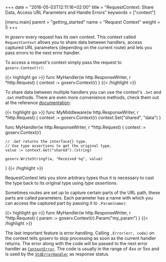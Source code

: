 +++
date = "2016-05-03T12:11:16+02:00"
title = "RequestContext: Share Data, Access URL Parameters and Handle Errors"
keywords = ["context"]

[menu.main]
    parent = "getting_started"
    name = "Request Context"
    weight = 5
+++

In *goserv* every request has its own context. This context called `RequestContext` allows you
to share data between handlers, access captured URL parameters (depending on the current route) and
lets you pass errors to the next error handler.

To access a request's context simply pass the request to `goserv.Context(r)`:

{{< highlight go >}}
func MyHandler(w http.ResponseWriter, r *http.Request) {
    context := goserv.Context(r)
}
{{< /highlight >}}

To share data between multiple handlers you can use the context's `.Set` and `.Get` methods. There
are even more convenience methods, check them out at the reference  [documentation](https://godoc.org/github.com/gotschmarcel/goserv#RequestContext):

{{< highlight go >}}
func MyMiddleware(w http.ResponseWriter, r *http.Request) {
    context := goserv.Context(r)
    context.Set("shared", "data")
}

func MyHandler(w http.ResponseWriter, r *http.Request) {
    context := goserv.Context(r)

    // .Get returns the interface{} type.
    // Use type assertions to get the original type.
    value := context.Get("shared").(string)

    goserv.WriteStringf(w, "Received %q", value)
}
{{< /highlight >}}

RequestContext lets you store arbitrary types thus it is necessary to cast the type back to its
original type using *type assertions*.

Sometimes routes are set up to capture certain parts of the URL path, these parts are called parameters.
Each parameter has a name with which you can access the captured part by passing it to `.Param(name)`:

{{< highlight go >}}
func MyHandler(w http.ResponseWriter, r *http.Request) {
    param := goserv.Context(r).Param("my_param")
}
{{< /highlight >}}

The last important feature is error handling. Calling `.Error(err, code)` on the context
tells goserv to stop processing as soon as the current handler returns. The error along with the
code will be passed to the next error handler as [`ContextError`](https://godoc.org/github.com/gotschmarcel/goserv#ContextError).
The code is usually in the range of 4xx or 5xx and is used by the [`StdErrorHandler`](https://godoc.org/github.com/gotschmarcel/goserv#pkg-variables) as response status.
